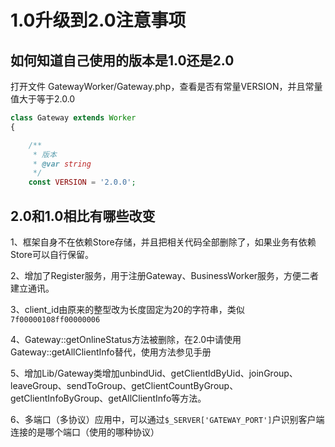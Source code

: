 # 1.0升级到2.0注意事项

## 如何知道自己使用的版本是1.0还是2.0

打开文件 GatewayWorker/Gateway.php，查看是否有常量VERSION，并且常量值大于等于2.0.0

```php
class Gateway extends Worker
{

    /**
     * 版本
     * @var string
     */
    const VERSION = '2.0.0';
```

## 2.0和1.0相比有哪些改变

1、框架自身不在依赖Store存储，并且把相关代码全部删除了，如果业务有依赖Store可以自行保留。

2、增加了Register服务，用于注册Gateway、BusinessWorker服务，方便二者建立通讯。

3、client_id由原来的整型改为长度固定为20的字符串，类似```7f00000108ff00000006```

4、Gateway::getOnlineStatus方法被删除，在2.0中请使用Gateway::getAllClientInfo替代，使用方法参见手册

5、增加Lib/Gateway类增加unbindUid、getClientIdByUid、joinGroup、leaveGroup、sendToGroup、getClientCountByGroup、getClientInfoByGroup、getAllClientInfo等方法。

6、多端口（多协议）应用中，可以通过```$_SERVER['GATEWAY_PORT']```户识别客户端连接的是哪个端口（使用的哪种协议）
